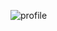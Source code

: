 ![profile](https://user-images.githubusercontent.com/40838203/142328211-151e345a-f594-4796-9a2b-ea0cdcb0f603.png)
